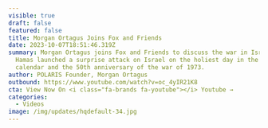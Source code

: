 ```yaml
---
visible: true
draft: false
featured: false
title: Morgan Ortagus Joins Fox and Friends
date: 2023-10-07T18:51:46.319Z
summary: Morgan Ortagus joins Fox and Friends to discuss the war in Israel.
  Hamas launched a surprise attack on Israel on the holiest day in the Jewish
  calendar and the 50th anniversary of the war of 1973.
author: POLARIS Founder, Morgan Ortagus
outbound: https://www.youtube.com/watch?v=oc_4yIR21K8
cta: View Now On <i class="fa-brands fa-youtube"></i> Youtube →
categories:
  - Videos
image: /img/updates/hqdefault-34.jpg
---
```

